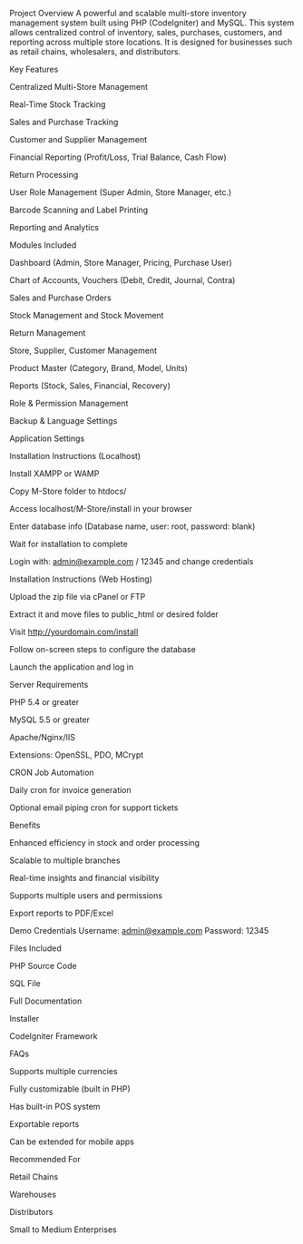 Project Overview
A powerful and scalable multi-store inventory management system built using PHP (CodeIgniter) and MySQL. This system allows centralized control of inventory, sales, purchases, customers, and reporting across multiple store locations. It is designed for businesses such as retail chains, wholesalers, and distributors.

Key Features

Centralized Multi-Store Management

Real-Time Stock Tracking

Sales and Purchase Tracking

Customer and Supplier Management

Financial Reporting (Profit/Loss, Trial Balance, Cash Flow)

Return Processing

User Role Management (Super Admin, Store Manager, etc.)

Barcode Scanning and Label Printing

Reporting and Analytics

Modules Included

Dashboard (Admin, Store Manager, Pricing, Purchase User)

Chart of Accounts, Vouchers (Debit, Credit, Journal, Contra)

Sales and Purchase Orders

Stock Management and Stock Movement

Return Management

Store, Supplier, Customer Management

Product Master (Category, Brand, Model, Units)

Reports (Stock, Sales, Financial, Recovery)

Role & Permission Management

Backup & Language Settings

Application Settings

Installation Instructions (Localhost)

Install XAMPP or WAMP

Copy M-Store folder to htdocs/

Access localhost/M-Store/install in your browser

Enter database info (Database name, user: root, password: blank)

Wait for installation to complete

Login with: admin@example.com / 12345 and change credentials

Installation Instructions (Web Hosting)

Upload the zip file via cPanel or FTP

Extract it and move files to public_html or desired folder

Visit http://yourdomain.com/install

Follow on-screen steps to configure the database

Launch the application and log in

Server Requirements

PHP 5.4 or greater

MySQL 5.5 or greater

Apache/Nginx/IIS

Extensions: OpenSSL, PDO, MCrypt

CRON Job Automation

Daily cron for invoice generation

Optional email piping cron for support tickets

Benefits

Enhanced efficiency in stock and order processing

Scalable to multiple branches

Real-time insights and financial visibility

Supports multiple users and permissions

Export reports to PDF/Excel

Demo Credentials
Username: admin@example.com
Password: 12345

Files Included

PHP Source Code

SQL File

Full Documentation

Installer

CodeIgniter Framework

FAQs

Supports multiple currencies

Fully customizable (built in PHP)

Has built-in POS system

Exportable reports

Can be extended for mobile apps

Recommended For

Retail Chains

Warehouses

Distributors

Small to Medium Enterprises

